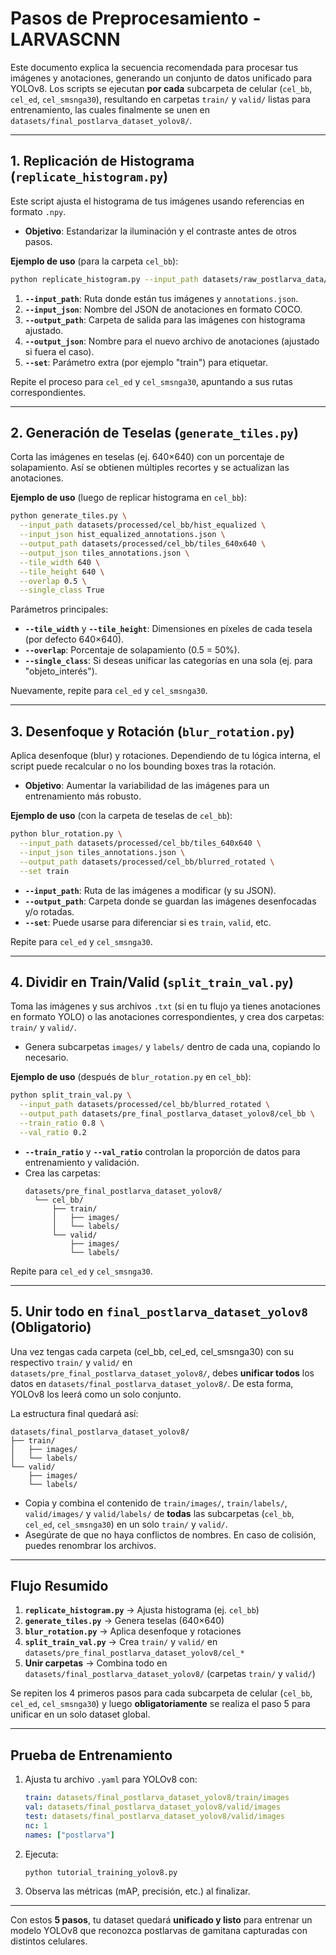 # Pasos de Preprocesamiento - LARVASCNN

Este documento explica la secuencia recomendada para procesar tus imágenes y anotaciones, generando un conjunto de datos unificado para YOLOv8. Los scripts se ejecutan **por cada** subcarpeta de celular (`cel_bb`, `cel_ed`, `cel_smsnga30`), resultando en carpetas `train/` y `valid/` listas para entrenamiento, las cuales finalmente se unen en `datasets/final_postlarva_dataset_yolov8/`.

---

## 1. Replicación de Histograma (`replicate_histogram.py`)

Este script ajusta el histograma de tus imágenes usando referencias en formato `.npy`.

- **Objetivo**: Estandarizar la iluminación y el contraste antes de otros pasos.

**Ejemplo de uso** (para la carpeta `cel_bb`):

```bash
python replicate_histogram.py --input_path datasets/raw_postlarva_data/cel_bb --input_json annotations.json --output_path datasets/processed/cel_bb/hist_equalized --output_json hist_equalized_annotations.json --set train
```

1. **`--input_path`**: Ruta donde están tus imágenes y `annotations.json`.
2. **`--input_json`**: Nombre del JSON de anotaciones en formato COCO.
3. **`--output_path`**: Carpeta de salida para las imágenes con histograma ajustado.
4. **`--output_json`**: Nombre para el nuevo archivo de anotaciones (ajustado si fuera el caso).
5. **`--set`**: Parámetro extra (por ejemplo "train") para etiquetar.

Repite el proceso para `cel_ed` y `cel_smsnga30`, apuntando a sus rutas correspondientes.

---

## 2. Generación de Teselas (`generate_tiles.py`)

Corta las imágenes en teselas (ej. 640×640) con un porcentaje de solapamiento. Así se obtienen múltiples recortes y se actualizan las anotaciones.

**Ejemplo de uso** (luego de replicar histograma en `cel_bb`):

```bash
python generate_tiles.py \
  --input_path datasets/processed/cel_bb/hist_equalized \
  --input_json hist_equalized_annotations.json \
  --output_path datasets/processed/cel_bb/tiles_640x640 \
  --output_json tiles_annotations.json \
  --tile_width 640 \
  --tile_height 640 \
  --overlap 0.5 \
  --single_class True
```

Parámetros principales:

- **`--tile_width`** y **`--tile_height`**: Dimensiones en píxeles de cada tesela (por defecto 640×640).
- **`--overlap`**: Porcentaje de solapamiento (0.5 = 50%).
- **`--single_class`**: Si deseas unificar las categorías en una sola (ej. para "objeto_interés").

Nuevamente, repite para `cel_ed` y `cel_smsnga30`.

---

## 3. Desenfoque y Rotación (`blur_rotation.py`)

Aplica desenfoque (blur) y rotaciones. Dependiendo de tu lógica interna, el script puede recalcular o no los bounding boxes tras la rotación.

- **Objetivo**: Aumentar la variabilidad de las imágenes para un entrenamiento más robusto.

**Ejemplo de uso** (con la carpeta de teselas de `cel_bb`):

```bash
python blur_rotation.py \
  --input_path datasets/processed/cel_bb/tiles_640x640 \
  --input_json tiles_annotations.json \
  --output_path datasets/processed/cel_bb/blurred_rotated \
  --set train
```

- **`--input_path`**: Ruta de las imágenes a modificar (y su JSON).
- **`--output_path`**: Carpeta donde se guardan las imágenes desenfocadas y/o rotadas.
- **`--set`**: Puede usarse para diferenciar si es `train`, `valid`, etc.

Repite para `cel_ed` y `cel_smsnga30`.

---

## 4. Dividir en Train/Valid (`split_train_val.py`)

Toma las imágenes y sus archivos `.txt` (si en tu flujo ya tienes anotaciones en formato YOLO) o las anotaciones correspondientes, y crea dos carpetas: `train/` y `valid/`.

- Genera subcarpetas `images/` y `labels/` dentro de cada una, copiando lo necesario.

**Ejemplo de uso** (después de `blur_rotation.py` en `cel_bb`):

```bash
python split_train_val.py \
  --input_path datasets/processed/cel_bb/blurred_rotated \
  --output_path datasets/pre_final_postlarva_dataset_yolov8/cel_bb \
  --train_ratio 0.8 \
  --val_ratio 0.2
```

- **`--train_ratio`** y **`--val_ratio`** controlan la proporción de datos para entrenamiento y validación.
- Crea las carpetas:
  ```
  datasets/pre_final_postlarva_dataset_yolov8/
    └── cel_bb/
        ├── train/
        │   ├── images/
        │   └── labels/
        └── valid/
            ├── images/
            └── labels/
  ```

Repite para `cel_ed` y `cel_smsnga30`.

---

## 5. Unir todo en `final_postlarva_dataset_yolov8` (Obligatorio)

Una vez tengas cada carpeta (cel_bb, cel_ed, cel_smsnga30) con su respectivo `train/` y `valid/` en `datasets/pre_final_postlarva_dataset_yolov8/`, debes **unificar todos** los datos en `datasets/final_postlarva_dataset_yolov8/`. De esta forma, YOLOv8 los leerá como un solo conjunto.

La estructura final quedará así:

```
datasets/final_postlarva_dataset_yolov8/
├── train/
│   ├── images/
│   └── labels/
└── valid/
    ├── images/
    └── labels/
```

- Copia y combina el contenido de `train/images/`, `train/labels/`, `valid/images/` y `valid/labels/` de **todas** las subcarpetas (`cel_bb`, `cel_ed`, `cel_smsnga30`) en un solo `train/` y `valid/`.
- Asegúrate de que no haya conflictos de nombres. En caso de colisión, puedes renombrar los archivos.

---

## Flujo Resumido

1. **`replicate_histogram.py`** → Ajusta histograma (ej. `cel_bb`)
2. **`generate_tiles.py`** → Genera teselas (640×640)
3. **`blur_rotation.py`** → Aplica desenfoque y rotaciones
4. **`split_train_val.py`** → Crea `train/` y `valid/` en `datasets/pre_final_postlarva_dataset_yolov8/cel_*`
5. **Unir carpetas** → Combina todo en `datasets/final_postlarva_dataset_yolov8/` (carpetas `train/` y `valid/`)

Se repiten los 4 primeros pasos para cada subcarpeta de celular (`cel_bb`, `cel_ed`, `cel_smsnga30`) y luego **obligatoriamente** se realiza el paso 5 para unificar en un solo dataset global.

---

## Prueba de Entrenamiento

1. Ajusta tu archivo `.yaml` para YOLOv8 con:
   ```yaml
   train: datasets/final_postlarva_dataset_yolov8/train/images
   val: datasets/final_postlarva_dataset_yolov8/valid/images
   test: datasets/final_postlarva_dataset_yolov8/valid/images
   nc: 1
   names: ["postlarva"]
   ```
2. Ejecuta:
   ```bash
   python tutorial_training_yolov8.py
   ```
3. Observa las métricas (mAP, precisión, etc.) al finalizar.

---

Con estos **5 pasos**, tu dataset quedará **unificado y listo** para entrenar un modelo YOLOv8 que reconozca postlarvas de gamitana capturadas con distintos celulares.
